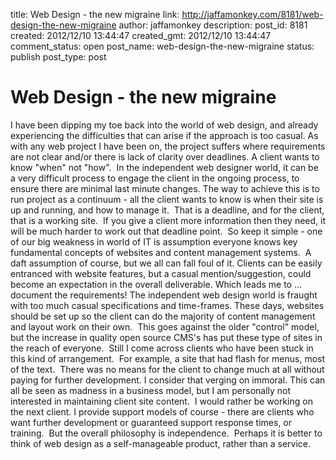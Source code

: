 title: Web Design - the new migraine
link: http://jaffamonkey.com/8181/web-design-the-new-migraine
author: jaffamonkey
description: 
post_id: 8181
created: 2012/12/10 13:44:47
created_gmt: 2012/12/10 13:44:47
comment_status: open
post_name: web-design-the-new-migraine
status: publish
post_type: post

# Web Design - the new migraine

I have been dipping my toe back into the world of web design, and already experiencing the difficulties that can arise if the approach is too casual. As with any web project I have been on, the project suffers where requirements are not clear and/or there is lack of clarity over deadlines. A client wants to know "when" not "how".  In the independent web designer world, it can be a very difficult process to engage the client in the ongoing process, to ensure there are minimal last minute changes. The way to achieve this is to run project as a continuum - all the client wants to know is when their site is up and running, and how to manage it.  That is a deadline, and for the client, that is a working site.  If you give a client more information then they need, it will be much harder to work out that deadline point.  So keep it simple - one of our big weakness in world of IT is assumption everyone knows key fundamental concepts of websites and content management systems.  A daft assumption of course, but we all can fall foul of it. Clients can be easily entranced with website features, but a casual mention/suggestion, could become an expectation in the overall deliverable. Which leads me to ... document the requirements! The independent web design world is fraught with too much casual specifications and time-frames. These days, websites should be set up so the client can do the majority of content management and layout work on their own.  This goes against the older "control" model, but the increase in quality open source CMS's has put these type of sites in the reach of everyone.  Still I come across clients who have been stuck in this kind of arrangement.  For example, a site that had flash for menus, most of the text.  There was no means for the client to change much at all without paying for further development. I consider that verging on immoral. This can all be seen as madness in a business model, but I am personally not interested in maintaining client site content.  I would rather be working on the next client. I provide support models of course - there are clients who want further development or guaranteed support response times, or training.  But the overall philosophy is independence.  Perhaps it is better to think of web design as a self-manageable product, rather than a service.